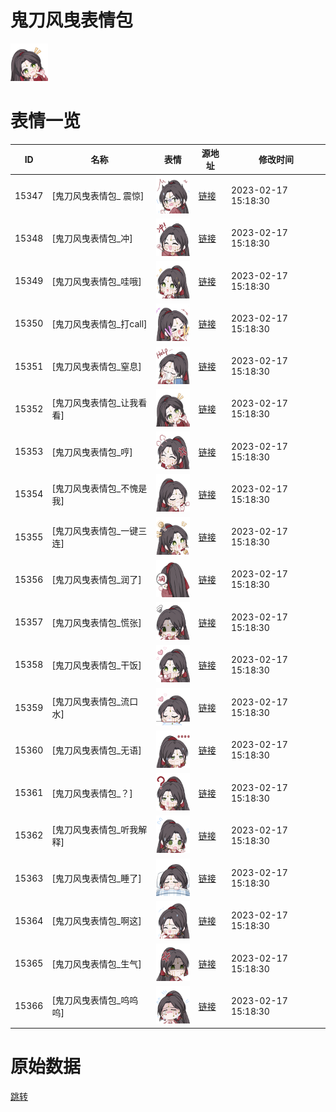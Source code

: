 # 鬼刀风曳表情包

<img src="./cover.png" height="60" alt="cover" />

# 表情一览

|ID|名称|表情|源地址|修改时间|
|----|----|----|----|----|
|15347|[鬼刀风曳表情包_ 震惊]|<img src="./pic/015347_%5B鬼刀风曳表情包_ 震惊%5D.png" height="60" alt=" 震惊"/>|[链接](https://i0.hdslb.com/bfs/garb/fc486fc98cb77ccedba7f36e3881c52c20329e83.png)|2023-02-17 15:18:30|
|15348|[鬼刀风曳表情包_冲]|<img src="./pic/015348_%5B鬼刀风曳表情包_冲%5D.png" height="60" alt="冲"/>|[链接](https://i0.hdslb.com/bfs/garb/891d9279798cc9bef269d8c30c295b18d201ea6c.png)|2023-02-17 15:18:30|
|15349|[鬼刀风曳表情包_哇哦]|<img src="./pic/015349_%5B鬼刀风曳表情包_哇哦%5D.png" height="60" alt="哇哦"/>|[链接](https://i0.hdslb.com/bfs/garb/771f5eb209084025f4817085bcb68aaa650c720b.png)|2023-02-17 15:18:30|
|15350|[鬼刀风曳表情包_打call]|<img src="./pic/015350_%5B鬼刀风曳表情包_打call%5D.png" height="60" alt="打call"/>|[链接](https://i0.hdslb.com/bfs/garb/ef33ed7e9f13f700d0d02f5088e64853614cf3d7.png)|2023-02-17 15:18:30|
|15351|[鬼刀风曳表情包_窒息]|<img src="./pic/015351_%5B鬼刀风曳表情包_窒息%5D.png" height="60" alt="窒息"/>|[链接](https://i0.hdslb.com/bfs/garb/d9af172e9cd5e291422c1f72604dc44ae957c44e.png)|2023-02-17 15:18:30|
|15352|[鬼刀风曳表情包_让我看看]|<img src="./pic/015352_%5B鬼刀风曳表情包_让我看看%5D.png" height="60" alt="让我看看"/>|[链接](https://i0.hdslb.com/bfs/garb/ab70d9e4f08aafa9aa1ad9c9ea688f33f6d8aaab.png)|2023-02-17 15:18:30|
|15353|[鬼刀风曳表情包_哼]|<img src="./pic/015353_%5B鬼刀风曳表情包_哼%5D.png" height="60" alt="哼"/>|[链接](https://i0.hdslb.com/bfs/garb/27a94630b91544bef34bc6ab58f300609e5c6c4b.png)|2023-02-17 15:18:30|
|15354|[鬼刀风曳表情包_不愧是我]|<img src="./pic/015354_%5B鬼刀风曳表情包_不愧是我%5D.png" height="60" alt="不愧是我"/>|[链接](https://i0.hdslb.com/bfs/garb/8a3ce566c2483c0960c06143a185d0639ca9394f.png)|2023-02-17 15:18:30|
|15355|[鬼刀风曳表情包_一键三连]|<img src="./pic/015355_%5B鬼刀风曳表情包_一键三连%5D.png" height="60" alt="一键三连"/>|[链接](https://i0.hdslb.com/bfs/garb/0a46e5ae0a107edd78c8391148943ca07a951845.png)|2023-02-17 15:18:30|
|15356|[鬼刀风曳表情包_润了]|<img src="./pic/015356_%5B鬼刀风曳表情包_润了%5D.png" height="60" alt="润了"/>|[链接](https://i0.hdslb.com/bfs/garb/3e4067ede06af3a1d4cbbf8c68e4c3c51c5ced35.png)|2023-02-17 15:18:30|
|15357|[鬼刀风曳表情包_慌张]|<img src="./pic/015357_%5B鬼刀风曳表情包_慌张%5D.png" height="60" alt="慌张"/>|[链接](https://i0.hdslb.com/bfs/garb/3c2f12c7dc3185c04a94de0c2288e114aae0ffee.png)|2023-02-17 15:18:30|
|15358|[鬼刀风曳表情包_干饭]|<img src="./pic/015358_%5B鬼刀风曳表情包_干饭%5D.png" height="60" alt="干饭"/>|[链接](https://i0.hdslb.com/bfs/garb/000b10c1b3a5cd52408e8ef0ba82094ca2fcc86b.png)|2023-02-17 15:18:30|
|15359|[鬼刀风曳表情包_流口水]|<img src="./pic/015359_%5B鬼刀风曳表情包_流口水%5D.png" height="60" alt="流口水"/>|[链接](https://i0.hdslb.com/bfs/garb/ffafc791aeb70a7a2ebec230635d1814a81f0433.png)|2023-02-17 15:18:30|
|15360|[鬼刀风曳表情包_无语]|<img src="./pic/015360_%5B鬼刀风曳表情包_无语%5D.png" height="60" alt="无语"/>|[链接](https://i0.hdslb.com/bfs/garb/81abe16d5df3fbe0f82407142f46b9f40ade0a99.png)|2023-02-17 15:18:30|
|15361|[鬼刀风曳表情包_？]|<img src="./pic/015361_%5B鬼刀风曳表情包_？%5D.png" height="60" alt="？"/>|[链接](https://i0.hdslb.com/bfs/garb/9b9d6c96b542176e4bb1f169dce2215f089ad715.png)|2023-02-17 15:18:30|
|15362|[鬼刀风曳表情包_听我解释]|<img src="./pic/015362_%5B鬼刀风曳表情包_听我解释%5D.png" height="60" alt="听我解释"/>|[链接](https://i0.hdslb.com/bfs/garb/f7012bee9ebf3a30a5684083cd33d1b36cde2f1e.png)|2023-02-17 15:18:30|
|15363|[鬼刀风曳表情包_睡了]|<img src="./pic/015363_%5B鬼刀风曳表情包_睡了%5D.png" height="60" alt="睡了"/>|[链接](https://i0.hdslb.com/bfs/garb/df5ad6e112e817bfe6fdb7b8f4ae313f31ce066d.png)|2023-02-17 15:18:30|
|15364|[鬼刀风曳表情包_啊这]|<img src="./pic/015364_%5B鬼刀风曳表情包_啊这%5D.png" height="60" alt="啊这"/>|[链接](https://i0.hdslb.com/bfs/garb/d988f78fd2da8df85f75eb07e76cc4e9d563b612.png)|2023-02-17 15:18:30|
|15365|[鬼刀风曳表情包_生气]|<img src="./pic/015365_%5B鬼刀风曳表情包_生气%5D.png" height="60" alt="生气"/>|[链接](https://i0.hdslb.com/bfs/garb/055b6e394f808dc8969816be28426a0a6132897b.png)|2023-02-17 15:18:30|
|15366|[鬼刀风曳表情包_呜呜呜]|<img src="./pic/015366_%5B鬼刀风曳表情包_呜呜呜%5D.png" height="60" alt="呜呜呜"/>|[链接](https://i0.hdslb.com/bfs/garb/42745e943c45dedc2d1f6dfff6475aeaa484b568.png)|2023-02-17 15:18:30|

# 原始数据

[跳转](./raw.json)

